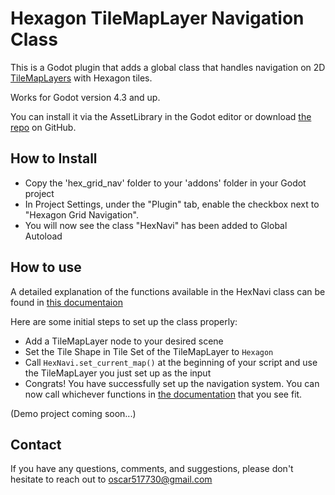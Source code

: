# Hexagon TileMapLayer Navigation Class
This is a Godot plugin that adds a global class that handles navigation on 2D [TileMapLayers](https://docs.godotengine.org/en/stable/classes/class_tilemaplayer.html) with Hexagon tiles.

Works for Godot version 4.3 and up.

You can install it via the AssetLibrary in the Godot editor or download [the repo](https://github.com/DubiousDuck/hexagon-navigation-godot) on GitHub.

## How to Install

- Copy the 'hex_grid_nav' folder to your 'addons' folder in your Godot project
- In Project Settings, under the "Plugin" tab, enable the checkbox next to "Hexagon Grid Navigation".
- You will now see the class "HexNavi" has been added to Global Autoload

## How to use

A detailed explanation of the functions available in the HexNavi class can be found in [this documentaion](https://docs.google.com/document/d/1HwLlRmC2tDGbadkOEero5asVq6XmzpupeJX_pUEwqGg/edit?tab=t.0#heading=h.p2jx3zil9jqy)

Here are some initial steps to set up the class properly:

- Add a TileMapLayer node to your desired scene
- Set the Tile Shape in Tile Set of the TileMapLayer to `Hexagon`
- Call `HexNavi.set_current_map()` at the beginning of your script and use the TileMapLayer you just set up as the input
- Congrats! You have successfully set up the navigation system. You can now call whichever functions in [the documentation](https://docs.google.com/document/d/1HwLlRmC2tDGbadkOEero5asVq6XmzpupeJX_pUEwqGg/edit?usp=sharing) that you see fit.

(Demo project coming soon...)

## Contact

If you have any questions, comments, and suggestions, please don't hesitate to reach out to <oscar517730@gmail.com>
